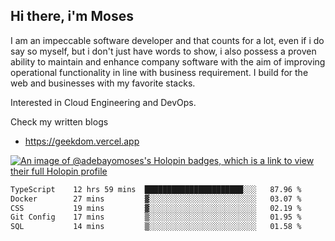 ## Hi there, i'm Moses

I am an impeccable software developer and that counts for a lot, even if i do say so myself, but i don't just have words to show, i also possess a proven ability to maintain and enhance company software with the aim of improving operational functionality in line with business requirement. I build for the web and businesses with my favorite stacks.

Interested in Cloud Engineering and DevOps.

Check my written blogs
- https://geekdom.vercel.app

[![An image of @adebayomoses's Holopin badges, which is a link to view their full Holopin profile](https://holopin.me/adebayomoses)](https://holopin.io/@adebayomoses)

<!--START_SECTION:waka-->

```txt
TypeScript    12 hrs 59 mins  ██████████████████████░░░   87.96 %
Docker        27 mins         ▓░░░░░░░░░░░░░░░░░░░░░░░░   03.07 %
CSS           19 mins         ▓░░░░░░░░░░░░░░░░░░░░░░░░   02.19 %
Git Config    17 mins         ▒░░░░░░░░░░░░░░░░░░░░░░░░   01.95 %
SQL           14 mins         ▒░░░░░░░░░░░░░░░░░░░░░░░░   01.58 %
```

<!--END_SECTION:waka-->
